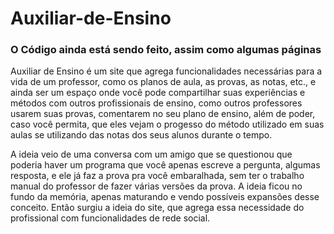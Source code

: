 # Auxiliar-de-Ensino

### O Código ainda está sendo feito, assim como algumas páginas

Auxiliar de Ensino é um site que agrega funcionalidades necessárias para a vida de um professor, como os planos de aula, as provas,
as notas, etc., e ainda ser um espaço onde você pode compartilhar suas experiências e métodos com outros profissionais de ensino, como outros professores
usarem suas provas, comentarem no seu plano de ensino, além de poder, caso você permita, que eles vejam o progesso do método utilizado em suas aulas se
utilizando das notas dos seus alunos durante o tempo.

A ideia veio de uma conversa com um amigo que se questionou que poderia haver um programa que você apenas escreve a pergunta, algumas resposta, e ele já
faz a prova pra você embaralhada, sem ter o trabalho manual do professor de fazer várias versões da prova. A ideia ficou no fundo da memória, apenas maturando
e vendo possíveis expansões desse conceito. Então surgiu a ideia do site, que agrega essa necessidade do profissional com funcionalidades de rede social.
